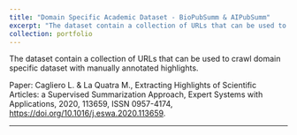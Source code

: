```yaml
---
title: "Domain Specific Academic Dataset - BioPubSumm & AIPubSumm"
excerpt: "The dataset contain a collection of URLs that can be used to crawl domain specific dataset with manually annotated highlights"
collection: portfolio
---
```


The dataset contain a collection of URLs that can be used to crawl domain specific dataset with manually annotated highlights.

Paper: Cagliero L. & La Quatra M., Extracting Highlights of Scientific Articles: a Supervised Summarization Approach, Expert Systems with Applications, 2020, 113659, ISSN 0957-4174, https://doi.org/10.1016/j.eswa.2020.113659.


<hr>
<div class="github-card" data-github="MorenoLaQuatra/domain-specific-academic-dataset" data-width="400" data-height="180" data-theme="default"></div>
<script src="//cdn.jsdelivr.net/github-cards/latest/widget.js"></script>

